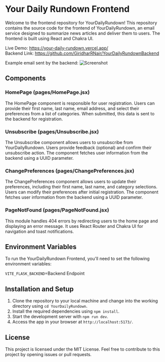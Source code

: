 # Your Daily Rundown Frontend

Welcome to the frontend repository for YourDailyRundown! This repository contains the source code for the frontend of YourDailyRundown, an email service designed to summarize news articles and deliver them to users. The frontend is built using React and Chakra UI.


Live Demo: https://your-daily-rundown.vercel.app/ <br/>
Backend Link: https://github.com/GiridharRNair/YourDailyRundownBackend 

Example email sent by the backend:
<img src="public/DemoGif.gif" alt="Screenshot">

## Components

### HomePage (pages/HomePage.jsx)
The HomePage component is responsible for user registration. Users can provide their first name, last name, email address, and select their preferences from a list of categories. When submitted, this data is sent to the backend for registration.

### Unsubscribe (pages/Unsubscribe.jsx)
The Unsubscribe component allows users to unsubscribe from YourDailyRundown. Users provide feedback (optional) and confirm their unsubscribe action. The component fetches user information from the backend using a UUID parameter.

### ChangePreferences (pages/ChangePreferences.jsx)
The ChangePreferences component allows users to update their preferences, including their first name, last name, and category selections. Users can modify their preferences after initial registration. The component fetches user information from the backend using a UUID parameter.

### PageNotFound (pages/PageNotFound.jsx)
This module handles 404 errors by redirecting users to the home page and displaying an error message. It uses React Router and Chakra UI for navigation and toast notifications.


## Environment Variables
To run the YourDailyRundown Frontend, you'll need to set the following environment variables:

`VITE_FLASK_BACKEND`=Backend Endpoint <br/>

## Installation and Setup
1. Clone the repository to your local machine and change into the working directory using `cd YourDailyRundown`.
2. Install the required dependencies using `npm install`.
3. Start the development server with `npm run dev`.
4. Access the app in your browser at `http://localhost:5173/`.

## License
This project is licensed under the MIT License.
Feel free to contribute to this project by opening issues or pull requests.